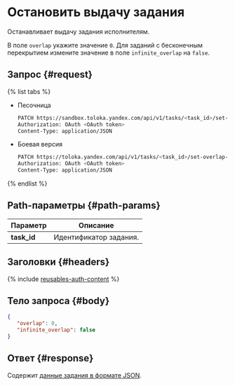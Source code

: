 # Остановить выдачу задания

Останавливает выдачу задания исполнителям.

В поле `overlap` укажите значение `0`. Для заданий с бесконечным перекрытием измените значение в поле `infinite_overlap` на `false`.

## Запрос {#request}

{% list tabs %}

- Песочница

  ```bash
  PATCH https://sandbox.toloka.yandex.com/api/v1/tasks/<task_id>/set-overlap-or-min
  Authorization: OAuth <OAuth token>
  Content-Type: application/JSON
  ```

- Боевая версия

  ```bash
  PATCH https://toloka.yandex.com/api/v1/tasks/<task_id>/set-overlap-or-min
  Authorization: OAuth <OAuth token>
  Content-Type: application/JSON
  ```

{% endlist %}

## Path-параметры {#path-params}

Параметр | Описание
----- | -----
**task_id** | Идентификатор задания.


## Заголовки {#headers}

{% include [reusables-auth-content](../_includes/reusables/id-reusables/auth-content.md) %}


## Тело запроса {#body}

```json
{
   "overlap": 0,
   "infinite_overlap": false
}
```

## Ответ {#response}

Содержит [данные задания в формате JSON](create-task.md#body).
